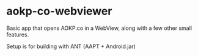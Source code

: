 aokp-co-webviewer
=================

Basic app that opens AOKP.co in a WebView, along with a few other small features.

Setup is for building with ANT (AAPT + Android.jar)

